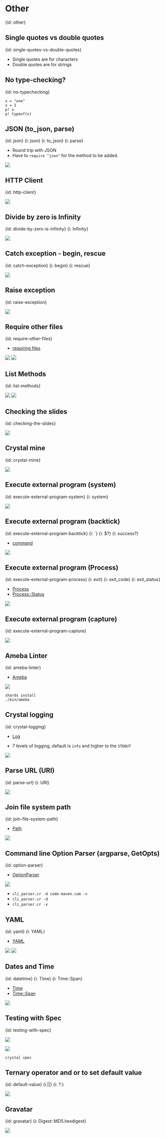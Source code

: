 # Other
{id: other}

## Single quotes vs double quotes 
{id: single-quotes-vs-double-quotes}

* Single quotes are for characters
* Double quotes are for strings


## No type-checking?
{id: no-typechecking}

```
x = "one"
x = 1
p! x
p! typeof(x)
```

## JSON (to_json, parse)
{id: json}
{i: json}
{i: to_json}
{i: parse}

* Round trip with JSON
* Have to `require "json"` for the method to be added.

![](examples/json.cr)

## HTTP Client
{id: http-client}

![](examples/http_client.cr)


## Divide by zero is Infinity
{id: divide-by-zero-is-infinity}
{i: Infinity}

![](examples/divide_by_zero.cr)

## Catch exception - begin, rescue
{id: catch-exception}
{i: begin}
{i: rescue}

![](examples/catch_exception.cr)

## Raise exception
{id: raise-exception}

![](examples/raise_exception.cr)

## Require other files
{id: require-other-files}

* [requiring files](https://crystal-lang.org/reference/syntax_and_semantics/requiring_files.html)

![](examples/one/welcome.cr)
![](examples/one/use_welcome.cr)

## List Methods
{id: list-methods}

![](examples/methods.cr)
![](examples/methods.out)


## Checking the slides
{id: checking-the-slides}

![](examples/check_slides.cr)

## Crystal mine
{id: crystal-mine}

![](examples/mine.cr)

## Execute external program (system)
{id: execute-external-program-system}
{i: system}

![](examples/system.cr)

## Execute external program (backtick)
{id: execute-external-program-backtick}
{i: `}
{i: $?}
{i: success?}

* [command](https://crystal-lang.org/reference/syntax_and_semantics/literals/command.html)

![](examples/backtick.cr)

## Execute external program (Process)
{id: execute-external-program-process}
{i: exit}
{i: exit_code}
{i: exit_status}

* [Process](https://crystal-lang.org/api/Process.html)
* [Process::Status](https://crystal-lang.org/api/Process/Status.html)

![](examples/process.cr)

## Execute external program (capture)
{id: execute-external-program-capture}

![](examples/capture.cr)


## Ameba Linter
{id: ameba-linter}


* [Ameba](https://github.com/crystal-ameba/ameba)

![](.ameba.yml)

```
shards install
./bin/ameba
```

## Crystal logging
{id: crystal-logging}

* [Log](https://crystal-lang.org/api/Log.html)

* 7 levels of logging, default is `info` and higher to the `STDOUT`

![](examples/logging.cr)

## Parse URL (URI)
{id: parse-url}
{i: URI}

![](examples/parse_url.cr)

## Join file system path
{id: join-file-system-path}

* [Path](https://crystal-lang.org/api/Path.html)

![](examples/path.cr)


## Command line Option Parser (argparse, GetOpts)
{id: option-parser}

* [OptionParser](https://crystal-lang.org/api/OptionParser.html)

![](examples/cli_parser.cr)

* `cli_parser.cr -d code-maven.com -v`
* `cli_parser.cr -d`
* `cli_parser.cr -x`

## YAML
{id: yaml}
{i: YAML}

* [YAML](https://crystal-lang.org/api/YAML.html)

![](examples/crystal.yml)
![](examples/use_yaml.cr)


## Dates and Time
{id: datetime}
{i: Time}
{i: Time::Span}

* [Time](https://crystal-lang.org/api/Time.html)
* [Time::Span](https://crystal-lang.org/api/Time/Span.html)

![](examples/my_time.cr)

## Testing with Spec
{id: testing-with-spec}

![](spec/spec_helper.cr)

![](spec/demo_spec.cr)

```
crystal spec
```

## Ternary operator and or to set default value
{id: default-value}
{i:||}
{i: ?:}

![](examples/default.cr)

## Gravatar
{id: gravatar}
{i: Digest::MD5.hexdigest}

![](examples/gravatar.cr)
